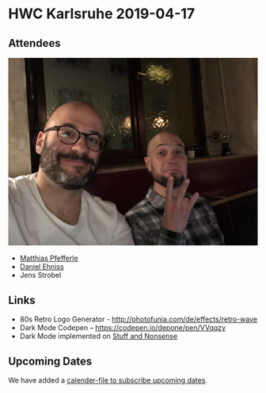 # HWC Karlsruhe 2019-04-17

## Attendees

![](https://github.com/hwc-ka/transcripts/raw/master/photos/hwc-ka-20190417.jpg)

* [Matthias Pfefferle](https://notiz.blog/) 
* [Daniel Ehniss](https://depone.net)  
* Jens Strobel  

## Links

* 80s Retro Logo Generator - http://photofunia.com/de/effects/retro-wave
* Dark Mode Codepen – https://codepen.io/depone/pen/VVqqzy
* Dark Mode implemented on [Stuff and Nonsense](https://stuffandnonsense.co.uk/)

## Upcoming Dates

We have added a [calender-file to subscribe upcoming dates](https://raw.githubusercontent.com/hwc-ka/dates/master/homebrew-website-club-karlsruhe.ics).
